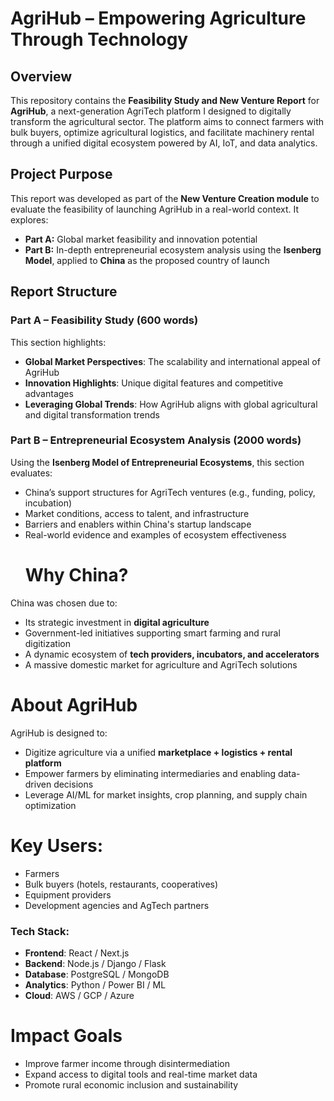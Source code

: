 # AgriHub – Empowering Agriculture Through Technology
## Overview

This repository contains the **Feasibility Study and New Venture Report** for **AgriHub**, a next-generation AgriTech platform I designed to digitally transform the agricultural sector. The platform aims to connect farmers with bulk buyers, optimize agricultural logistics, and facilitate machinery rental through a unified digital ecosystem powered by AI, IoT, and data analytics.
## Project Purpose
This report was developed as part of the **New Venture Creation module** to evaluate the feasibility of launching AgriHub in a real-world context. It explores:
- **Part A:** Global market feasibility and innovation potential  
- **Part B:** In-depth entrepreneurial ecosystem analysis using the **Isenberg Model**, applied to **China** as the proposed country of launch

## Report Structure
### Part A – Feasibility Study (600 words)
This section highlights:
- **Global Market Perspectives**: The scalability and international appeal of AgriHub  
- **Innovation Highlights**: Unique digital features and competitive advantages  
- **Leveraging Global Trends**: How AgriHub aligns with global agricultural and digital transformation trends
### Part B – Entrepreneurial Ecosystem Analysis (2000 words)
Using the **Isenberg Model of Entrepreneurial Ecosystems**, this section evaluates:
- China’s support structures for AgriTech ventures (e.g., funding, policy, incubation)
- Market conditions, access to talent, and infrastructure
- Barriers and enablers within China's startup landscape
- Real-world evidence and examples of ecosystem effectiveness
  # Why China?
China was chosen due to:
- Its strategic investment in **digital agriculture**
- Government-led initiatives supporting smart farming and rural digitization
- A dynamic ecosystem of **tech providers, incubators, and accelerators**
- A massive domestic market for agriculture and AgriTech solutions
# About AgriHub
AgriHub is designed to:
- Digitize agriculture via a unified **marketplace + logistics + rental platform**
- Empower farmers by eliminating intermediaries and enabling data-driven decisions
- Leverage AI/ML for market insights, crop planning, and supply chain optimization
# Key Users:
- Farmers
- Bulk buyers (hotels, restaurants, cooperatives)
- Equipment providers
- Development agencies and AgTech partners
### Tech Stack:
- **Frontend**: React / Next.js  
- **Backend**: Node.js / Django / Flask  
- **Database**: PostgreSQL / MongoDB  
- **Analytics**: Python / Power BI / ML  
- **Cloud**: AWS / GCP / Azure  
 # Impact Goals
- Improve farmer income through disintermediation  
- Expand access to digital tools and real-time market data  
- Promote rural economic inclusion and sustainability  
